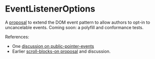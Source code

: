 # EventListenerOptions
A [proposal](http://rbyers.github.io/EventListenerOptions/EventListenerOptions.html) to extend the DOM event pattern to allow authors to opt-in to uncancelable events.  Coming soon: a polyfill and conformance tests.

References:
 * One [discussion on public-pointer-events](https://lists.w3.org/Archives/Public/public-pointer-events/2015AprJun/0042.html)
 * Earlier [scroll-blocks-on proposal](https://docs.google.com/document/d/1aOQRw76C0enLBd0mCG_-IM6bso7DxXwvqTiRWgNdTn8/edit#heading=h.wi06xpj70hhd) and discussion.
